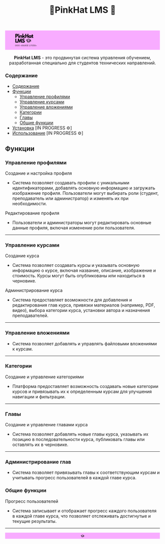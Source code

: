 
<h1 align="center"> 🎩PinkHat LMS 🎩 </h1> <br>

<p align="center">
  <a href="https://gitpoint.co/">
    <img alt="GitPoint" title="GitPoint" src="https://github.com/OOO-KAKIE-LYUDI/.github/blob/main/profile/ban.png" width="800">
  </a>
</p>

<p align="center">
  <b>PinkHat LMS</b> - это продвинутая система управления обучением, разработанная специально для студентов технических направлений.
</p>


### Содержание

- [Содержание](#cодержание)
- [Функции](#функции)
  - [Управление профилями](#управление-профилями)
  - [Управление курсами](#управление-курсами)
  - [Управление вложениями](#управление-вложениями)
  - [Категории](#категории)
  - [Главы](#главы)
  - [Общие функции](#общие-функции)
- [Установка](#установка) [IN PROGRESS ⚙️]
- [Использование](#использование) [IN PROGRESS ⚙️]

## Функции

### Управление профилями

Создание и настройка профиля
- Система позволяет создавать профили с уникальными идентификаторами, добавлять основную информацию и загружать изображение профиля. Пользователи могут выбирать роли (студент, преподаватель или администратор) и изменять их при необходимости.

Редактирование профиля
- Пользователи и администраторы могут редактировать основные данные профиля, включая изменение роли пользователя.

---

### Управление курсами

Создание курса
- Система позволяет создавать курсы и указывать основную информацию о курсе, включая название, описание, изображение и стоимость. Курсы могут быть опубликованы или находиться в черновике.

Администрирование курса
- Система предоставляет возможности для добавления и редактирования глав курса, привязки материалов (например, PDF, видео), выбора категории курса, установки автора и назначения преподавателей.

---

### Управление вложениями
- Система позволяет добавлять и управлять файловыми вложениями к курсам.

---

### Категории
Создание и управление категориями
- Платформа предоставляет возможность создавать новые категории курсов и привязывать их к определенным курсам для улучшения навигации и фильтрации.
  
---

### Главы
Создание и управление главами курса
-  Система позволяет добавлять новые главы курса, указывать их позицию в последовательности курса, публиковать главы или оставлять их в черновике.

---

### Администрирование глав
-  Система позволяет привязывать главы к соответствующим курсам и учитывать прогресс пользователей в каждой главе курса.

### Общие функции
Прогресс пользователей
- Система записывает и отображает прогресс каждого пользователя в каждой главе курса, что позволяет отслеживать достигнутые и текущие результаты.

---

<p align="center">
  <a href="https://gitpoint.co/">
    <img alt="GitPoint" title="GitPoint" src="https://github.com/OOO-KAKIE-LYUDI/.github/blob/main/profile/delim.png" width="800">
  </a>
</p>
